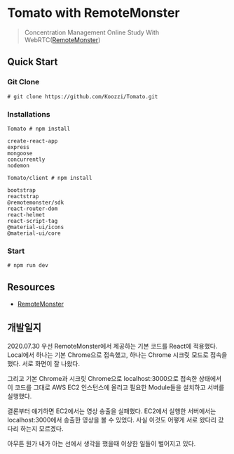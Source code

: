 # Tomato with RemoteMonster 

> Concentration Management Online Study With WebRTC([RemoteMonster](https://remotemonster.com/))

## Quick Start

### Git Clone
```
# git clone https://github.com/Koozzi/Tomato.git
```

### Installations

```
Tomato # npm install

create-react-app
express
mongoose
concurrently
nodemon

Tomato/client # npm install

bootstrap
reactstrap
@remotemonster/sdk
react-router-dom
react-helmet
react-script-tag
@material-ui/icons
@material-ui/core
```

### Start
```
# npm run dev
```

## Resources

* [RemoteMonster](https://remotemonster.com/)

## 개발일지

2020.07.30
우선 RemoteMonster에서 제공하는 기본 코드를 React에 적용했다. Local에서 하나는 기본 Chrome으로 접속했고, 하나는 Chrome 시크릿 모드로 접속을 했다. 서로 화면이 잘 나왔다.

그리고 기본 Chrome과 시크릿 Chrome으로 localhost:3000으로 접속한 상태에서 이 코드를 그대로 AWS EC2 인스턴스에 올리고 필요한 Module들을 설치하고 서버를 실행했다. 

결론부터 얘기하면 EC2에서는 영상 송출을 실패했다. EC2에서 실행한 서버에서는 localhost:3000에서 송출한 영상을 볼 수 있었다. 사실 이것도 어떻게 서로 왔다리 갔다리 하는지 모르겠다.

아무튼 뭔가 내가 아는 선에서 생각을 했을때 이상한 일들이 벌어지고 있다. 